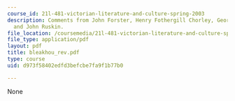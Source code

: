 ```yaml
---
course_id: 21l-481-victorian-literature-and-culture-spring-2003
description: Comments from John Forster, Henry Fothergill Chorley, George Brimley
  and John Ruskin.
file_location: /coursemedia/21l-481-victorian-literature-and-culture-spring-2003/d973f58402edfd3befcbe7fa9f1b77b0_bleakhou_rev.pdf
file_type: application/pdf
layout: pdf
title: bleakhou_rev.pdf
type: course
uid: d973f58402edfd3befcbe7fa9f1b77b0

---
```

None